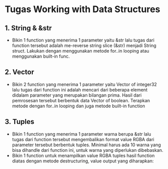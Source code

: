 # Tugas Working with Data Structures

## 1. String & &str
- Bikin 1 function yang menerima 1 parameter yaitu &str lalu tugas dari function tersebut
adalah me-reverse string slice (&str) menjadi String struct. Lakukan dengan
menggunakan metode for..in looping atau menggunakan built-in func.

## 2. Vector
- Bikin 2 function yang menerima 1 parameter yaitu Vector of integer32 lalu tugas dari
function ini adalah mencari dari beberapa element didalam parameter yang merupakan
bilangan prima. Hasil dari pemrosesan tersebut berbentuk data Vector of boolean.
Terapkan metode dengan for..in looping dan juga metode built-in function

## 3. Tuples
- Bikin 1 function yang menerima 1 parameter warna berupa &str lalu tugas dari
function tersebut mengembalikan format value RGBA dari parameter tersebut
berbentuk tuples. Minimal harus ada 10 warna yang bisa dihandle dari function
ini, untuk warna yang diperlukan dibebaskan.
- Bikin 1 function untuk menampilkan value RGBA tuples hasil function diatas
dengan metode destructuring, value output yang diharapkan: